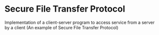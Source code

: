 # Secure File Transfer Protocol

Implementation of a client-server program to access service from a server by a client (An example of Secure File Transfer Protocol)
